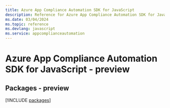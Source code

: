 ```yaml
---
title: Azure App Compliance Automation SDK for JavaScript
description: Reference for Azure App Compliance Automation SDK for JavaScript
ms.date: 03/04/2024
ms.topic: reference
ms.devlang: javascript
ms.service: appcomplianceautomation
---
```

# Azure App Compliance Automation SDK for JavaScript - preview
## Packages - preview
[!INCLUDE [packages](app-compliance-automation-index.md)]